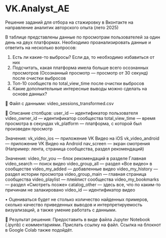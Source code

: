 # VK.Analyst_AE
Решение заданий для отбора на стажировку в Вконтакте на направление аналитик авторского опыта (лето 2025)

В таблице представлены данные по просмотрам пользователей за один день на двух платформах.
Необходимо проанализировать данные и ответить на несколько вопросов:

1) Есть ли какие-то выбросы? Если да, то необходимо избавиться от них
2) Подсчитать, какая платформа имела больше всего осознанных просмотров (Осознанный просмотр — просмотр от 30 секунд) после очистки выбросов
3) Топ-10 сообществ по total_view_time после очистки выбросов
4) Какие дополнительные интересные выводы можно сделать на основе данных?

📁 Файл с данными:
video_sessions_transformed.csv

📄 Описание столбцов:
user_id — идентификатор пользователя
video_owner_id — идентификатор сообщества
total_view_time — время просмотра в секундах
vk_platform — платформа, с которой был произведен просмотр

Значения:
vk_video_ios — приложение VK Видео на iOS
vk_video_android — приложение VK Видео на Android
nav_screen — экран смотрения (Например: лента, страница сообщества, раздел рекомендаций)

Значения:
video_for_you — блок рекомендаций в разделе Главная
video_search — поиск видео
video_group_all — раздел «Все видео» в сообществе
video_my_added — добавленные видео
video_my_history — раздел истории просмотра
video_group_main — главная страница сообщества
video_playlist — плейлист сообщества
video_my_bookmarks — раздел «Смотреть позже»
catalog_other — здесь все, что по каким-то причинам не залакировано
video_id — идентификатор видео

• Оцениваться будет не столько количество найденных примеров, сколько качество приведенных выводов и интерпретируемость визуализаций, а также умение работать с данными.

📌 Результат решения:
Предоставить в виде файла Jupyter Notebook (.ipynb) с комментариями.
Прислать ссылку на файл. Ссылка на блокнот в Google Colab также подойдёт.

